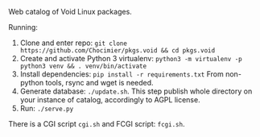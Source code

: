 Web catalog of Void Linux packages.

Running:

1. Clone and enter repo: `git clone https://github.com/Chocimier/pkgs.void && cd pkgs.void`
2. Create and activate Python 3 virtualenv:
 `python3 -m virtualenv -p python3 venv && . venv/bin/activate`
3. Install dependencies: `pip install -r requirements.txt`
 From non-python tools, rsync and wget is needed.
4. Generate database: `./update.sh`. This step publish whole directory on your
 instance of catalog, accordingly to AGPL license.
5. Run: `./serve.py`

There is a CGI script `cgi.sh` and FCGI script: `fcgi.sh`.
